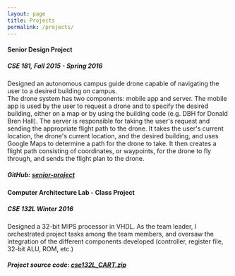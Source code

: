```yaml
---
layout: page
title: Projects
permalink: /projects/
---
```


#### Senior Design Project
##### CSE 181, Fall 2015 - Spring 2016
Designed an autonomous campus guide drone capable of navigating the user to a desired building on campus.  
The drone system has two components: mobile app and server. The mobile app is used by the user to request a drone and to specify the desired building, either on a map or by using the building code (e.g. DBH for Donald Bren Hall). The server is responsible for taking the user's request and sending the appropriate flight path to the drone. It takes the user's current location, the drone's current location, and the desired building, and uses Google Maps to determine a path for the drone to take. It then creates a flight path consisting of coordinates, or waypoints, for the drone to fly through, and sends the flight plan to the drone.

##### GitHub: [senior-project](https://github.com/arashn/senior-project)

#### Computer Architecture Lab - Class Project
##### CSE 132L Winter 2016
Designed a 32-bit MIPS processor in VHDL. As the team leader, I orchestrated project tasks among the team members, and oversaw the integration of the different components developed (controller, register file, 32-bit ALU, ROM, etc.)

##### Project source code: <a href="http://www.arashnabili.com/assets/cse132L_CART.zip">cse132L_CART.zip</a>
